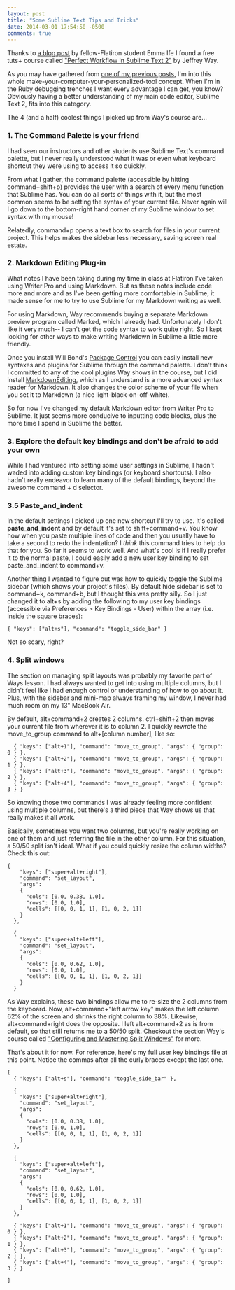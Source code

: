 ```yaml
---
layout: post
title: "Some Sublime Text Tips and Tricks"
date: 2014-03-01 17:54:50 -0500
comments: true
---
```


Thanks to [a blog post](http://ifeisshort.wordpress.com/2014/02/28/simply-sublime-part-1/) by fellow-Flatiron student Emma Ife I found a free tuts+ course called ["Perfect Workflow in Sublime Text 2"](https://tutsplus.com/course/improve-workflow-in-sublime-text-2/) by Jeffrey Way. 

As you may have gathered from [one of my previous posts](http://sts10.github.io/blog/2014/02/14/my-current-coding-setup/), I'm into this whole make-your-computer-your-personalized-tool concept. When I'm in the Ruby debugging trenches I want every advantage I can get, you know? Obviously having a better understanding of my main code editor, Sublime Text 2, fits into this category. 

The 4 (and a half) coolest things I picked up from Way's course are...

<!-- more -->

### 1. The Command Palette is your friend

I had seen our instructors and other students use Sublime Text's command palette, but I never really understood what it was or even what keyboard shortcut they were using to access it so quickly. 

From what I gather, the command palette (accessible by hitting command+shift+p) provides the user with a search of every menu function that Sublime has. You can do all sorts of things with it, but the most common seems to be setting the syntax of your current file. Never again will I go down to the bottom-right hand corner of my Sublime window to set syntax with my mouse!

Relatedly, command+p opens a text box to search for files in your current project. This helps makes the sidebar less necessary, saving screen real estate. 

### 2. Markdown Editing Plug-in

What notes I have been taking during my time in class at Flatiron I've taken using Writer Pro and using Markdown. But as these notes include code more and more and as I've been getting more comfortable in Sublime, it made sense for me to try to use Sublime for my Markdown writing as well. 

For using Markdown, Way recommends buying a separate Markdown preview program called Marked, which I already had. Unfortunately I don't like it very much-- I can't get the code syntax to work quite right. So I kept looking for other ways to make writing Markdown in Sublime a little more friendly. 

Once you install Will Bond's [Package Control](https://sublime.wbond.net/) you can easily install new syntaxes and plugins for Sublime through the command palette. I don't think I committed to any of the cool plugins Way shows in the course, but I did install [MarkdownEditing](https://sublime.wbond.net/packages/MarkdownEditing), which as I understand is a more advanced syntax reader for Markdown. It also changes the color scheme of your file when you set it to Markdown (a nice light-black-on-off-white). 

So for now I've changed my default Markdown editor from Writer Pro to Sublime. It just seems more conducive to inputting code blocks, plus the more time I spend in Sublime the better.

### 3. Explore the default key bindings and don't be afraid to add your own

While I had ventured into setting some user settings in Sublime, I hadn't waded into adding custom key bindings (or keyboard shortcuts). I also hadn't really endeavor to learn many of the default bindings, beyond the awesome command + d selector. 

### 3.5 Paste_and_indent

In the default settings I picked up one new shortcut I'll try to use. It's called **paste_and_indent** and by default it's set to shift+command+v. You know how when you paste multiple lines of code and then you usually have to take a second to redo the indentation? I _think_ this command tries to help do that for you. So far it seems to work well. And what's cool is if I really prefer it to the normal paste, I could easily add a new user key binding to set paste_and_indent to command+v. 

Another thing I wanted to figure out was how to quickly toggle the Sublime sidebar (which shows your project's files). By default hide sidebar is set to command+k, command+b, but I thought this was pretty silly. So I just changed it to alt+s by adding the following to my user key bindings (accessible via Preferences > Key Bindings - User) within the array (i.e. inside the square braces): 

```
{ "keys": ["alt+s"], "command": "toggle_side_bar" }
```

Not so scary, right? 

### 4. Split windows

The section on managing split layouts was probably my favorite part of Ways lesson. I had always wanted to get into using multiple columns, but I didn't feel like I had enough control or understanding of how to go about it. Plus, with the sidebar and mini-map always framing my window, I never had much room on my 13" MacBook Air. 

By default, alt+command+2 creates 2 columns. ctrl+shift+2 then moves your current file from wherever it is to column 2. I quickly rewrote the move_to_group command to alt+[column number], like so: 

```
  { "keys": ["alt+1"], "command": "move_to_group", "args": { "group": 0 } },
  { "keys": ["alt+2"], "command": "move_to_group", "args": { "group": 1 } },
  { "keys": ["alt+3"], "command": "move_to_group", "args": { "group": 2 } },
  { "keys": ["alt+4"], "command": "move_to_group", "args": { "group": 3 } }
```

So knowing those two commands I was already feeling more confident using multiple columns, but there's a third piece that Way shows us that really makes it all work. 

Basically, sometimes you want two columns, but you're really working on one of them and just referring the file in the other column. For this situation, a 50/50 split isn't ideal. What if you could quickly resize the column widths? Check this out: 

```
{
    "keys": ["super+alt+right"],
    "command": "set_layout",
    "args":
    {
      "cols": [0.0, 0.38, 1.0],
      "rows": [0.0, 1.0],
      "cells": [[0, 0, 1, 1], [1, 0, 2, 1]]
    }
  },

  {
    "keys": ["super+alt+left"],
    "command": "set_layout",
    "args":
    {
      "cols": [0.0, 0.62, 1.0],
      "rows": [0.0, 1.0],
      "cells": [[0, 0, 1, 1], [1, 0, 2, 1]]
    }
  }
```

As Way explains, these two bindings allow me to re-size the 2 columns from the keyboard. Now, alt+command+"left arrow key" makes the left column 62% of the screen and shrinks the right column to 38%. Likewise, alt+command+right does the opposite. I left alt+command+2 as is from default, so that still returns me to a 50/50 split. Checkout the section Way's course called ["Configuring and Mastering Split Windows"](https://tutsplus.com/lesson/configuring-and-mastering-split-windows/) for more. 


That's about it for now. For reference, here's my full user key bindings file at this point. Notice the commas after all the curly braces except the last one.


```
[
  { "keys": ["alt+s"], "command": "toggle_side_bar" },

  {
    "keys": ["super+alt+right"],
    "command": "set_layout",
    "args":
    {
      "cols": [0.0, 0.38, 1.0],
      "rows": [0.0, 1.0],
      "cells": [[0, 0, 1, 1], [1, 0, 2, 1]]
    }
  },

  {
    "keys": ["super+alt+left"],
    "command": "set_layout",
    "args":
    {
      "cols": [0.0, 0.62, 1.0],
      "rows": [0.0, 1.0],
      "cells": [[0, 0, 1, 1], [1, 0, 2, 1]]
    }
  },

  { "keys": ["alt+1"], "command": "move_to_group", "args": { "group": 0 } },
  { "keys": ["alt+2"], "command": "move_to_group", "args": { "group": 1 } },
  { "keys": ["alt+3"], "command": "move_to_group", "args": { "group": 2 } },
  { "keys": ["alt+4"], "command": "move_to_group", "args": { "group": 3 } }

]
```









